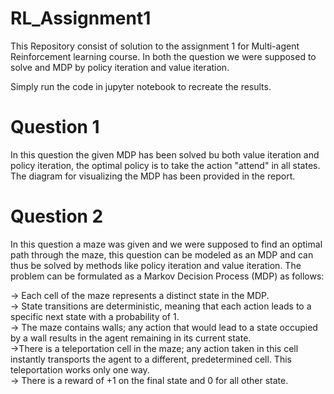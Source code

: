 # RL_Assignment1

This Repository consist of solution to the assignment 1 for Multi-agent Reinforcement learning course.
In both the question we were supposed to solve and MDP by policy iteration and value iteration.

Simply run the code in jupyter notebook to recreate the results.

# Question 1

In this question the given MDP has been solved bu both value iteration and policy iteration, the optimal policy is to take the action
"attend" in all states.
The diagram for visualizing the MDP has been provided in the report.

# Question 2

In this question a maze was given and we were supposed to find an optimal path through the maze, this question can be modeled as an MDP and can thus be solved by methods like policy iteration and value iteration.
The problem can be formulated as a Markov Decision Process (MDP) as follows:

-> Each cell of the maze represents a distinct state in the MDP.<br>
-> State transitions are deterministic, meaning that each action leads to a specific next state with a probability of 1.<br>
-> The maze contains walls; any action that would lead to a state occupied by a wall results in the agent remaining in its current state.<br>
->There is a teleportation cell in the maze; any action taken in this cell instantly transports the agent to a different, predetermined cell. This teleportation works only one way.<br>
-> There is a reward of +1 on the final state and 0 for all other state.
